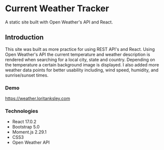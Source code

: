 # Current Weather Tracker

A static site built with Open Weather's API and React.

## Introduction

This site was built as more practice for using REST API's and React. Using Open
Weather's API the current temperature and weather description is rendered when
searching for a local city, state and country. Depending on the temperature a 
certain background image is displayed. I also added more weather data points for
better usability including, wind speed, humidity, and sunrise/sunset times.

### Demo
https://weather.loritanksley.com

### Technologies
* React 17.0.2
* Bootstrap 5.0
* Moment.js 2.29.1
* CSS3
* Open Weather API